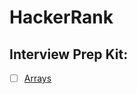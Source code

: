 # HackerRank

## Interview Prep Kit:
  - [ ] [Arrays](https://github.com/jpacsai/HackerRank/tree/master/InterviewPrep_Kit/Arrays)
